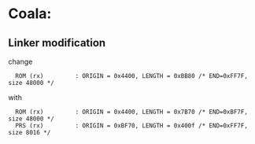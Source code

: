 # Coala: 
## Linker modification 
change  
```
  ROM (rx)         : ORIGIN = 0x4400, LENGTH = 0xBB80 /* END=0xFF7F, size 48000 */

```
with 
```
  ROM (rx)         : ORIGIN = 0x4400, LENGTH = 0x7B70 /* END=0xBF7F, size 48000 */
  PRS (rx)         : ORIGIN = 0xBF70, LENGTH = 0x400f /* END=0xFF7F, size 8016 */
```